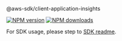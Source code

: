 @aws-sdk/client-application-insights

[![NPM version](https://img.shields.io/npm/v/@aws-sdk/client-application-insights/rc.svg)](https://www.npmjs.com/package/@aws-sdk/client-application-insights)
[![NPM downloads](https://img.shields.io/npm/dm/@aws-sdk/client-application-insights.svg)](https://www.npmjs.com/package/@aws-sdk/client-application-insights)

For SDK usage, please step to [SDK readme](https://github.com/aws/aws-sdk-js-v3).
